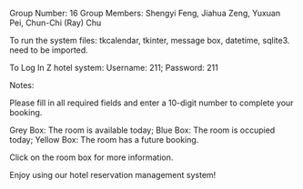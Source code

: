 Group Number: 16
Group Members: Shengyi Feng, Jiahua Zeng, Yuxuan Pei, Chun-Chi (Ray) Chu

To run the system files:
tkcalendar, tkinter, message box, datetime, sqlite3. need to be imported. 

To Log In Z hotel system: 
Username: 211; Password: 211

Notes:

Please fill in all required fields and enter a 10-digit number to complete your booking.

Grey Box: The room is available today;
Blue Box: The room is occupied today;
Yellow Box: The room has a future booking.

Click on the room box for more information.


Enjoy using our hotel reservation management system!
